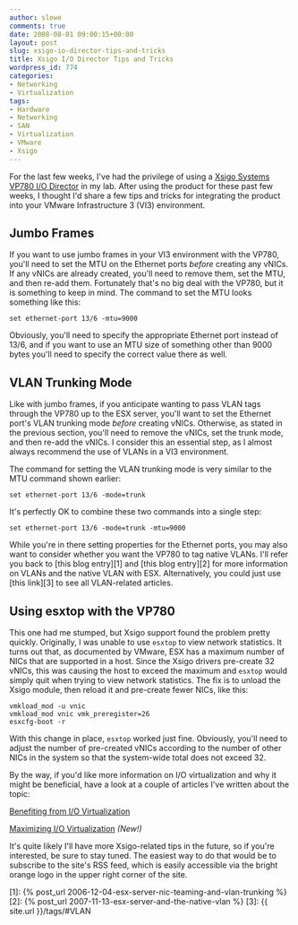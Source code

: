 ```yaml
---
author: slowe
comments: true
date: 2008-08-01 09:00:15+00:00
layout: post
slug: xsigo-io-director-tips-and-tricks
title: Xsigo I/O Director Tips and Tricks
wordpress_id: 774
categories:
- Networking
- Virtualization
tags:
- Hardware
- Networking
- SAN
- Virtualization
- VMware
- Xsigo
---
```


For the last few weeks, I've had the privilege of using a [Xsigo Systems VP780 I/O Director](http://www.xsigo.com/products/io_director.html) in my lab. After using the product for these past few weeks, I thought I'd share a few tips and tricks for integrating the product into your VMware Infrastructure 3 (VI3) environment.

## Jumbo Frames

If you want to use jumbo frames in your VI3 environment with the VP780, you'll need to set the MTU on the Ethernet ports _before_ creating any vNICs. If any vNICs are already created, you'll need to remove them, set the MTU, and then re-add them. Fortunately that's no big deal with the VP780, but it is something to keep in mind. The command to set the MTU looks something like this:

	set ethernet-port 13/6 -mtu=9000

Obviously, you'll need to specify the appropriate Ethernet port instead of 13/6, and if you want to use an MTU size of something other than 9000 bytes you'll need to specify the correct value there as well.

## VLAN Trunking Mode

Like with jumbo frames, if you anticipate wanting to pass VLAN tags through the VP780 up to the ESX server, you'll want to set the Ethernet port's VLAN trunking mode _before_ creating vNICs. Otherwise, as stated in the previous section, you'll need to remove the vNICs, set the trunk mode, and then re-add the vNICs. I consider this an essential step, as I almost always recommend the use of VLANs in a VI3 environment.

The command for setting the VLAN trunking mode is very similar to the MTU command shown earlier:

	set ethernet-port 13/6 -mode=trunk

It's perfectly OK to combine these two commands into a single step:

	set ethernet-port 13/6 -mode=trunk -mtu=9000

While you're in there setting properties for the Ethernet ports, you may also want to consider whether you want the VP780 to tag native VLANs. I'll refer you back to [this blog entry][1] and [this blog entry][2] for more information on VLANs and the native VLAN with ESX. Alternatively, you could just use [this link][3] to see all VLAN-related articles.

## Using esxtop with the VP780

This one had me stumped, but Xsigo support found the problem pretty quickly. Originally, I was unable to use `esxtop` to view network statistics. It turns out that, as documented by VMware, ESX has a maximum number of NICs that are supported in a host. Since the Xsigo drivers pre-create 32 vNICs, this was causing the host to exceed the maximum and `esxtop` would simply quit when trying to view network statistics. The fix is to unload the Xsigo module, then reload it and pre-create fewer NICs, like this:

	vmkload_mod -u vnic  
	vmkload_mod vnic vmk_preregister=26  
	esxcfg-boot -r

With this change in place, `esxtop` worked just fine. Obviously, you'll need to adjust the number of pre-created vNICs according to the number of other NICs in the system so that the system-wide total does not exceed 32.

By the way, if you'd like more information on I/O virtualization and why it might be beneficial, have a look at a couple of articles I've written about the topic:

[Benefiting from I/O Virtualization](http://searchservervirtualization.techtarget.com/tip/0,289483,sid94_gci1310580,00.html)  

[Maximizing I/O Virtualization](http://searchservervirtualization.techtarget.com/tip/0,289483,sid94_gci1322087,00.html) _(New!)_

It's quite likely I'll have more Xsigo-related tips in the future, so if you're interested, be sure to stay tuned. The easiest way to do that would be to subscribe to the site's RSS feed, which is easily accessible via the bright orange logo in the upper right corner of the site.

[1]: {% post_url 2006-12-04-esx-server-nic-teaming-and-vlan-trunking %}
[2]: {% post_url 2007-11-13-esx-server-and-the-native-vlan %}
[3]: {{ site.url }}/tags/#VLAN
